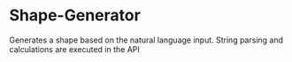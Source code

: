 # Shape-Generator
Generates a shape based on the natural language input. String parsing and calculations are executed in the API
